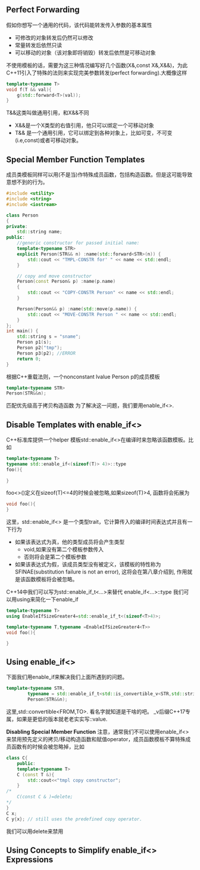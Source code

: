 ## Perfect Forwarding
假如你想写一个通用的代码，该代码能转发传入参数的基本属性
* 可修改的对象转发后仍然可以修改
* 常量转发后依然只读
* 可以移动的对象（该对象即将销毁）转发后依然是可移动对象

不使用模板的话，需要为这三种情况编写好几个函数(X&,const X&,X&&)，为此C++11引入了特殊的法则来实现完美参数转发(perfect forwarding).大概像这样
```cpp
template<typename T>
void f(T && val){
    g(std::forward<T>(val));
}
```
T&&这类叫做通用引用，和X&&不同
* X&&是一个X类型的右值引用，他只可以绑定一个可移动对象
* T&& 是一个通用引用，它可以绑定到各种对象上，比如可变，不可变(i.e,const)或者可移动对象。

## Special Member Function Templates
成员类模板同样可以用(不是当)作特殊成员函数，包括构造函数。但是这可能导致意想不到的行为。
```cpp
#include <utility>
#include <string>
#include <iostream>

class Person
{
private:
	std::string name;
public:
	//generic constructor for passed initial name:
	template<typename STR>
	explicit Person(STR&& n) :name(std::forward<STR>(n)) {
		std::cout << "TMPL-CONSTR for' " << name << std::endl;
	}

	// copy and move constructor
	Person(const Person& p) :name(p.name)
	{
		std::cout << "COPY-CONSTR Person" << name << std::endl;
	}

	Person(Person&& p) :name(std::move(p.name)) {
		std::cout << "MOVE-CONSTR Person " << name << std::endl;
	}
};
int main() {
	std::string s = "sname";
	Person p1(s); 
	Person p2("tmp");
	Person p3(p2); //ERROR
	return 0;
}
```
根据C++重载法则，一个nonconstant lvalue Person p的成员模板
```cpp
template<typename STR>
Person(STR&&n);
```
匹配优先级高于拷贝构造函数
为了解决这一问题，我们要用enable_if<>.
## Disable Templates with enable_if<>
C++标准库提供一个helper 模板std::enable_if<>在编译时来忽略该函数模板。比如
```cpp
template<typename T>
typename std::enable_if<(sizeof(T)> 4)>::type
foo(){
    
}
```
foo<>()定义在sizeof(T)<=4的时候会被忽略,如果sizeof(T)>4, 函数将会拓展为
```cpp
void foo(){
}
```
这里，std::enable_if<> 是一个类型trait，它计算传入的编译时间表达式并且有一下行为
* 如果该表达式为真，他的类型成员将会产生类型
  * void,如果没有第二个模板参数传入
  * 否则将会是第二个模板参数
* 如果该表达式为假，该成员类型没有被定义，该模板的特性称为SFINAE(substitution failure is not an error), 这将会在第八章介绍到, 作用就是该函数模板将会被忽略。

C++14中我们可以写为std::enable_if_t<...>来替代 enable_if<...>::type
我们可以用using来简化一下enable_if
```cpp
template<typename T>
using EnableIfSizeGreater4=std::enable_if_t<(sizeof<T>4)>;

template<typename T,typename =EnableIfSizeGreater4<T>>
void foo(){

}
```
## Using enable_if<>
下面我们用enable_if来解决我们上面所遇到的问题。
```cpp
template<typename STR,
        typename = std::enable_if_t<std::is_convertible_v<STR,std::string>>>
        Person(STR&&n);
```
这里,std::convertible<FROM,TO>. 看名字就知道是干啥的吧。
_v后缀C++17专属，如果是更低的版本就老老实实写::value.

**Disabling Special Member Function**
注意，通常我们不可以使用enable_if<>来禁用预先定义的拷贝/移动构造函数和赋值operator，成员函数模板不算特殊成员函数有的时候会被忽略掉，比如
```cpp
class C{
    public:
    template<typename T>
    C (const T &){
        std::cout<<"tmpl copy constructor";
    }
/*
    C(const C & )=delete; 
*/
}
C x;
C y{x}; // still uses the predefined copy operator.
```
我们可以用delete来禁用

## Using Concepts to Simplify enable_if<> Expressions
